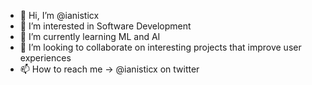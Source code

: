- 👋 Hi, I’m @ianisticx
- 👀 I’m interested in Software Development
- 🌱 I’m currently learning ML and AI
- 💞️ I’m looking to collaborate on interesting projects that improve user experiences
- 📫 How to reach me -> @ianisticx on twitter

<!---
ianisticx/ianisticx is a ✨ special ✨ repository because its `README.md` (this file) appears on your GitHub profile.
You can click the Preview link to take a look at your changes.
--->
